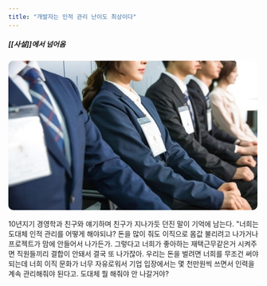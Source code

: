 ```yaml
---
title: "개발자는 인적 관리 난이도 최상이다"
---
```

##### [[사설]]에서 넘어옴

<img width="500em" height="300em" src="../assets/interview.jpg">

10년지기 경영학과 친구와 얘기하며 친구가 지나가듯 던진 말이 기억에 남는다. "너희는 도대체 인적 관리를 어떻게 해야되냐? 돈을 많이 줘도 이직으로 몸값 불리려고 나가거나 프로젝트가 맘에 안들어서 나가든가. 그렇다고 너희가 좋아하는 재택근무같은거 시켜주면 직원들끼리 결합이 안돼서 결국 또 나가잖아. 우리는 돈을 벌려면 너희를 무조건 써야되는데 너희 이직 문화가 너무 자유로워서 기업 입장에서는 몇 천만원씩 쓰면서 인력을 계속 관리해줘야 된다고. 도대체 뭘 해줘야 안 나갈거야?

<style>
    img
    {
        border-radius: 10px;
    }
</style>